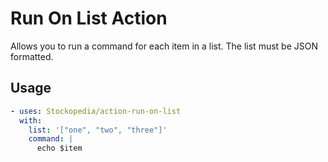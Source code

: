 # Run On List Action

Allows you to run a command for each item in a list.
The list must be JSON formatted.

## Usage

```yaml
- uses: Stockopedia/action-run-on-list
  with:
    list: '["one", "two", "three"]'
    command: |
      echo $item 
```
